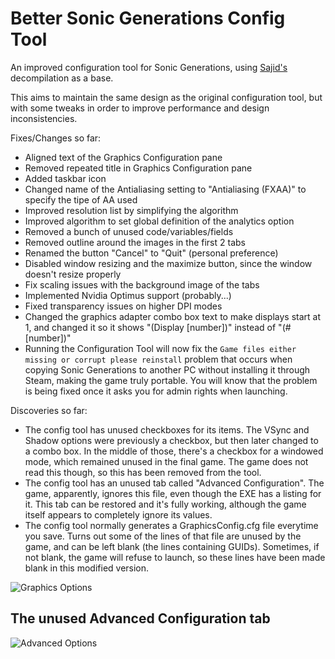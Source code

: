# Better Sonic Generations Config Tool
An improved configuration tool for Sonic Generations, using [Sajid's](https://github.com/Sajidur78) decompilation as a base.

This aims to maintain the same design as the original configuration tool, but with some tweaks
in order to improve performance and design inconsistencies.

Fixes/Changes so far:
- Aligned text of the Graphics Configuration pane
- Removed repeated title in Graphics Configuration pane
- Added taskbar icon
- Changed name of the Antialiasing setting to "Antialiasing (FXAA)" to specify the tipe of AA used
- Improved resolution list by simplifying the algorithm
- Improved algorithm to set global definition of the analytics option
- Removed a bunch of unused code/variables/fields
- Removed outline around the images in the first 2 tabs
- Renamed the button "Cancel" to "Quit" (personal preference)
- Disabled window resizing and the maximize button, since the window doesn't resize properly
- Fix scaling issues with the background image of the tabs
- Implemented Nvidia Optimus support (probably...)
- Fixed transparency issues on higher DPI modes
- Changed the graphics adapter combo box text to make displays start at 1, and changed it so it shows "(Display \[number])" instead of "(#\[number])"
- Running the Configuration Tool will now fix the `Game files either missing or corrupt please reinstall` problem that occurs when copying Sonic Generations to another PC without installing it through Steam, making the game truly portable. You will know that the problem is being fixed once it asks you for admin rights when launching.

Discoveries so far:
- The config tool has unused checkboxes for its items. The VSync and Shadow options were previously a checkbox, but then later changed to a combo box. In the middle of those, there's a checkbox for a windowed mode, which remained unused in the final game. The game does not read this though, so this has been removed from the tool.
- The config tool has an unused tab called "Advanced Configuration". The game, apparently, ignores this file, even though the EXE has a listing for it. This tab can be restored and it's fully working, although the game itself appears to completely ignore its values.
- The config tool normally generates a GraphicsConfig.cfg file everytime you save. Turns out some of the lines of that file are unused by the game, and can be left blank (the lines containing GUIDs). Sometimes, if not blank, the game will refuse to launch, so these lines have been made blank in this modified version.

![Graphics Options](https://raw.githubusercontent.com/PTKickass/BetterGenerationsConfigTool/master/Images/Graphics.png)
## The unused Advanced Configuration tab
![Advanced Options](https://raw.githubusercontent.com/PTKickass/BetterGenerationsConfigTool/master/Images/Advanced.png)
